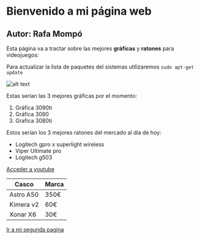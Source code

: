 # Bienvenido a mi página web
## Autor: Rafa Mompó
Esta página va a tractar sobre las mejores **gráficas** y **ratones** para videojuegos:

Para actualizar la lista de paquetes del sistemas utilizaremos `sudo apt-get update`

![alt text](https://www.google.com/url?sa=i&url=https%3A%2F%2Fpixabay.com%2Fes%2Fimages%2Fsearch%2Finternet%2F&psig=AOvVaw1Wj_cXKnJYnOsak_uwafwx&ust=1676108459647000&source=images&cd=vfe&ved=0CAwQjRxqFwoTCLj4jdzUiv0CFQAAAAAdAAAAABAE)

Estas serían las 3 mejores gráficas por el momento:  
1. Gráfica 3090ti
2. Gráfica 3090
3. Grafica 3080ti
  

Estos serían los 3 mejores ratones del mercado al día de hoy:  

- Logitech gpro x superlight wireless
- Viper Ultimate pro
- Logitech g503  


[Acceder a youtube](https://youtube.com)

| Casco | Marca |
| ------------ | ---------- |
| Astro A50 | 350€ |
| Kimera v2 | 60€  |
| Xonar X6 | 30€ |

[Ir a mi segunda pagina](./2ndapag/mipaginaweb.md)